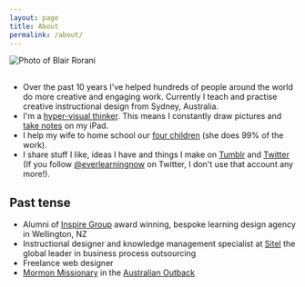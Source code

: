 ```yaml
---
layout: page
title: About
permalink: /about/
---
```



<div class="posts">
<p style="margin-bottom: 30px;"><img src="{{ site.baseurl }}/images/blair.png" alt="Photo of Blair Rorani"></p>
<ul>
<li>Over the past 10 years I've helped hundreds of people around the world do more creative and engaging work. Currently I teach and practise creative instructional design from Sydney, Australia.</li>
<li>I'm a <a href="http://en.wikipedia.org/wiki/Visual_thinking" target="_blank">hyper-visual thinker</a>. This means I constantly draw pictures and <a href="http://pinterest.com/blairrorani/visual-note-taking/" target="_blank">take notes</a> on my iPad.</li>
<li>I help my wife to home school our <a href="https://dl.dropboxusercontent.com/u/9514661/rorani-family-2014.jpg" target="_blank">four children</a> (she does 99% of the work).</li>
<li>I share stuff I like, ideas I have and things I make on <a href="http://blairrorani.tumblr.com">Tumblr</a> and <a href="http://twitter.com/blairrorani">Twitter</a> (If you follow <a href="http://twitter.com/@everlearningnow">@everlearningnow</a> on Twitter, I don't use that account any more!).</li>
</ul>

<h2>Past tense</h2>
<ul><li>Alumni of <a href="http://inspiregroup.co.nz" target="_blank">Inspire Group</a> award winning, bespoke learning design agency in Wellington, NZ</li>
<li>Instructional designer and knowledge management specialist at <a href="http://sitel.com" target="_blank">Sitel</a> the global leader in business process outsourcing</li>
<li>Freelance web designer</li>
<li><a href="http://www.mormon.org/me/1g1y" target="_blank">Mormon Missionary</a> in the <a href="http://instagram.com/p/t14FAXo9ot/" target="_blank">Australian Outback</a></li>
</ul>

</div>
